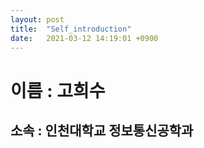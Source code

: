 ```yaml
---
layout: post
title:  "Self_introduction"
date:   2021-03-12 14:19:01 +0900
---
```

# **이름 : 고희수**
## 소속 : 인천대학교 정보통신공학과